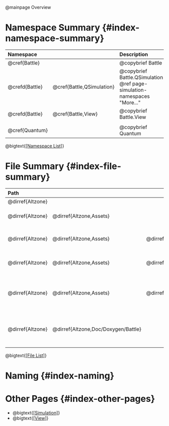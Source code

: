 @mainpage Overview

# Namespace Summary {#index-namespace-summary}

|  Namespace                     || Description                                                                        |
| :------------- | :------------------------ | :---------------------------------------------------------------------- |
| @cref{Battle}                             || @copybrief Battle                                                       |
| @crefd{Battle} | @cref{Battle,QSimulation} | @copybrief Battle.QSimulation @ref page-simulation-namespaces "More..." |
| @crefd{Battle} | @cref{Battle,View}        | @copybrief Battle.View                                                  |
|                                                                                                                    |||
| @cref{Quantum}                            || @copybrief Quantum                                                      |

@bigtext{[[Namespace List]](./namespaces.html)}

# File Summary {#index-file-summary}

|  Path                                                                                                                          |||| Description                                                                                                                                                                                        |
| :--------------- | :---------------------- | :---------------------------------- | :--------------------------------------------- | :------------------------------------------------------------------------------------------------------------------------------------------------------------------------------------------------- |
| @dirref{Altzone} |                                                                                                              ||| Project Root.                                                                                                                                                                                      |
| @dirref{Altzone} | @dirref{Altzone,Assets}                                                                                      ||| Unity Resources Directory.<br/>Where all game resources are stored, including scripts, graphics, audio, etc.                                                                                       |
|                                                                                                                                                                                                                                                                                                                                    |||||
| @dirref{Altzone} | @dirref{Altzone,Assets} | @dirref{Altzone/Assets,QuantumUser}                                                 || Main %Quantum Directory.<br/>Contains files for %Battle and other %Quantum based development.                                                                                                      |
| @dirref{Altzone} | @dirref{Altzone,Assets} | @dirref{Altzone/Assets,QuantumUser} | @dirref{Altzone/Assets/QuantumUser,Simulation} | Game Simulation Logic Directory. @ref page-simulation-directories "More..."<br/>Contains deterministic %Quantum Simulation logic and state.                                                        |
| @dirref{Altzone} | @dirref{Altzone,Assets} | @dirref{Altzone/Assets,QuantumUser} | @dirref{Altzone/Assets/QuantumUser,View}       | Game View Logic Directory. @ref page-view "More..."<br/>Contains non-deterministic Unity View/Visual logic that is client-side representation of the Simulation.                                   |
|                                                                                                                                                                                                                                                                                                                                    |||||
| @dirref{Altzone} | @dirref{Altzone,Doc/Doxygen/Battle}                                                                          ||| %Battle Documentation files. @dirlink{More...:Altzone/Doc/Doxygen/Battle}<br/>Contains [Doxygen🡵] configuration files, additional documentation files and the generated documentation for %Battle. |

@bigtext{[[File List]](./files.html)}

# Naming {#index-naming}

# Other Pages {#index-other-pages}

- @bigtext{[[Simulation]](#page-simulation)}
- @bigtext{[[View]](#page-view)}

[Doxygen🡵]: https://www.doxygen.nl/index.html